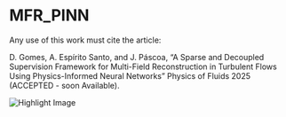 # MFR_PINN
Any use of this work must cite the article:

D. Gomes, A. Espírito Santo, and J. Páscoa, “A Sparse and Decoupled Supervision Framework for Multi-Field Reconstruction in Turbulent Flows Using Physics-Informed Neural Networks” Physics of Fluids 2025 (ACCEPTED - soon Available).

![Highlight Image](https://github.com/user-attachments/assets/bd8c5649-ebb2-4f73-bfb2-2dd03bc0cf47)

